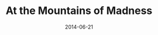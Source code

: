---
draft: true
title: At the Mountains of Madness
site: http://miskatonic.nikolas.ws/
external: true
date: 2014-06-21
description: An exercise in digital publishing, this edition of _At the Mountains of Madness_ by H.P. Lovecraft is a free, open, public domain text. Created as a high-end, web-native publication in response to a personal desire the read the text online, and being unable to find a version that did the original physical publication any justice.
---